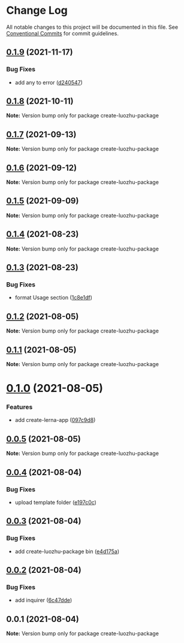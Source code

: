 # Change Log

All notable changes to this project will be documented in this file.
See [Conventional Commits](https://conventionalcommits.org) for commit guidelines.

## [0.1.9](https://github.com/youngjuning/luozhu/compare/create-luozhu-package@0.1.8...create-luozhu-package@0.1.9) (2021-11-17)


### Bug Fixes

* add any to error ([d240547](https://github.com/youngjuning/luozhu/commit/d240547c2b32343c35a606f6765ea100ef3a02f4))





## [0.1.8](https://github.com/youngjuning/luozhu/compare/create-luozhu-package@0.1.7...create-luozhu-package@0.1.8) (2021-10-11)

**Note:** Version bump only for package create-luozhu-package





## [0.1.7](https://github.com/youngjuning/luozhu/compare/create-luozhu-package@0.1.6...create-luozhu-package@0.1.7) (2021-09-13)

**Note:** Version bump only for package create-luozhu-package





## [0.1.6](https://github.com/youngjuning/luozhu/compare/create-luozhu-package@0.1.5...create-luozhu-package@0.1.6) (2021-09-12)

**Note:** Version bump only for package create-luozhu-package





## [0.1.5](https://github.com/youngjuning/luozhu/compare/create-luozhu-package@0.1.4...create-luozhu-package@0.1.5) (2021-09-09)

**Note:** Version bump only for package create-luozhu-package





## [0.1.4](https://github.com/youngjuning/luozhu/compare/create-luozhu-package@0.1.3...create-luozhu-package@0.1.4) (2021-08-23)

**Note:** Version bump only for package create-luozhu-package





## [0.1.3](https://github.com/youngjuning/luozhu/compare/create-luozhu-package@0.1.2...create-luozhu-package@0.1.3) (2021-08-23)


### Bug Fixes

* format Usage section ([1c8e1df](https://github.com/youngjuning/luozhu/commit/1c8e1df354e58d0c8820c96aa6d5e39118899e2f))





## [0.1.2](https://github.com/youngjuning/luozhu/compare/create-luozhu-package@0.1.1...create-luozhu-package@0.1.2) (2021-08-05)

**Note:** Version bump only for package create-luozhu-package

## [0.1.1](https://github.com/youngjuning/luozhu/compare/create-luozhu-package@0.1.0...create-luozhu-package@0.1.1) (2021-08-05)

**Note:** Version bump only for package create-luozhu-package

# [0.1.0](https://github.com/youngjuning/luozhu/compare/create-luozhu-package@0.0.5...create-luozhu-package@0.1.0) (2021-08-05)

### Features

- add create-lerna-app ([097c9d8](https://github.com/youngjuning/luozhu/commit/097c9d8f93d0cea97708539b85b12f4baa30a05c))

## [0.0.5](https://github.com/youngjuning/luozhu/compare/create-luozhu-package@0.0.4...create-luozhu-package@0.0.5) (2021-08-05)

**Note:** Version bump only for package create-luozhu-package

## [0.0.4](https://github.com/youngjuning/luozhu/compare/create-luozhu-package@0.0.3...create-luozhu-package@0.0.4) (2021-08-04)

### Bug Fixes

- upload template folder ([e197c0c](https://github.com/youngjuning/luozhu/commit/e197c0c9a8219e3624b6f4ec1d2490b9b2812515))

## [0.0.3](https://github.com/youngjuning/luozhu/compare/create-luozhu-package@0.0.2...create-luozhu-package@0.0.3) (2021-08-04)

### Bug Fixes

- add create-luozhu-package bin ([e4d175a](https://github.com/youngjuning/luozhu/commit/e4d175ab9607682e3f9aaf545ba1d00e165d1bb9))

## [0.0.2](https://github.com/youngjuning/luozhu/compare/create-luozhu-package@0.0.1...create-luozhu-package@0.0.2) (2021-08-04)

### Bug Fixes

- add inquirer ([6c47dde](https://github.com/youngjuning/luozhu/commit/6c47ddefae7ade2eafd827cef97882c3e9fb9de2))

## 0.0.1 (2021-08-04)

**Note:** Version bump only for package create-luozhu-package
